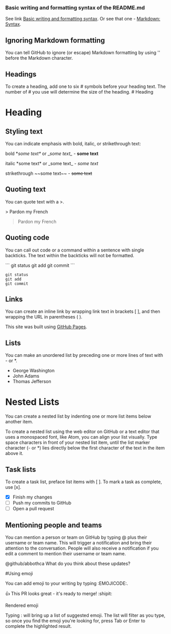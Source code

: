 ### Basic writing and formatting syntax of the README.md

See link [Basic writing and formatting syntax](https://help.github.com/articles/basic-writing-and-formatting-syntax/).
Or see that one - [Markdown: Syntax](https://daringfireball.net/projects/markdown/syntax#backslash).

## Ignoring Markdown formatting

You can tell GitHub to ignore (or escape) Markdown formatting by using '\' before the Markdown character.


## Headings

To create a heading, add one to six # symbols before your heading text. The number of # you use will determine the size of the heading. 
\# Heading 
# Heading 

## Styling text

You can indicate emphasis with bold, italic, or strikethrough text:

bold \**some text\** or \__some text\__ - **some text**

italic \*some text\* or \_some text\_ - *some text*

strikethrough \~~some text\~~ - ~~some text~~

## Quoting text

You can quote text with a >.

\> Pardon my French
> Pardon my French


## Quoting code

You can call out code or a command within a sentence with single backticks. The text within the backticks will not be formatted.

\```
git status
git add
git commit
\```
```
git status
git add
git commit
```

## Links

You can create an inline link by wrapping link text in brackets [ ], and then wrapping the URL in parentheses ( ).

This site was built using [GitHub Pages](https://pages.github.com/).

## Lists

You can make an unordered list by preceding one or more lines of text with - or *.

- George Washington
- John Adams
- Thomas Jefferson

# Nested Lists

You can create a nested list by indenting one or more list items below another item.

To create a nested list using the web editor on GitHub or a text editor that uses a monospaced font, like Atom, you can align your list visually. Type space characters in front of your nested list item, until the list marker character (- or *) lies directly below the first character of the text in the item above it.

## Task lists

To create a task list, preface list items with [ ]. To mark a task as complete, use [x].

- [x] Finish my changes
- [ ] Push my commits to GitHub
- [ ] Open a pull request

## Mentioning people and teams

You can mention a person or team on GitHub by typing @ plus their username or team name. This will trigger a notification and bring their attention to the conversation. People will also receive a notification if you edit a comment to mention their username or team name.

@github/abbothca What do you think about these updates?

#Using emoji

You can add emoji to your writing by typing :EMOJICODE:.

:+1: This PR looks great - it's ready to merge! :shipit:

Rendered emoji

Typing : will bring up a list of suggested emoji. The list will filter as you type, so once you find the emoji you're looking for, press Tab or Enter to complete the highlighted result.











